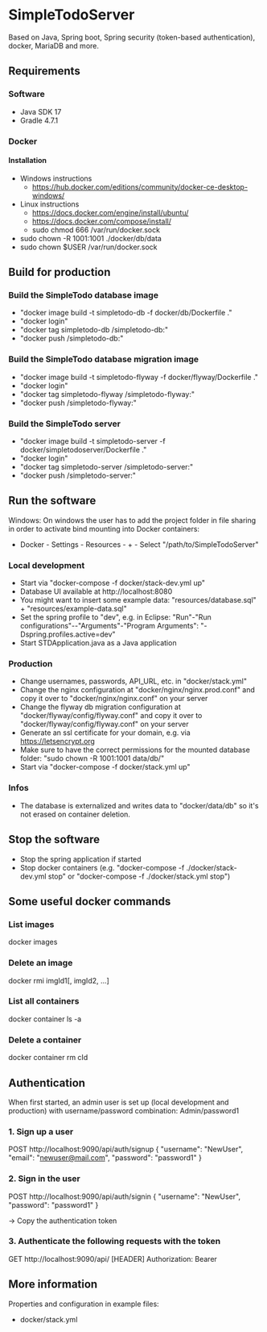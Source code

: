 # SimpleTodoServer

Based on Java, Spring boot, Spring security (token-based authentication), docker, MariaDB and more.

## Requirements

### Software

- Java SDK 17
- Gradle 4.7.1

### Docker

#### Installation

- Windows instructions
	- https://hub.docker.com/editions/community/docker-ce-desktop-windows/
- Linux instructions
	- https://docs.docker.com/engine/install/ubuntu/
	- https://docs.docker.com/compose/install/
	- sudo chmod 666 /var/run/docker.sock
- sudo chown -R 1001:1001 ./docker/db/data
- sudo chown $USER /var/run/docker.sock

## Build for production

### Build the SimpleTodo database image

- "docker image build -t simpletodo-db -f docker/db/Dockerfile ."
- "docker login"
- "docker tag simpletodo-db <dockerName>/simpletodo-db:<version>"
- "docker push <dockerName>/simpletodo-db:<version>"

### Build the SimpleTodo database migration image

- "docker image build -t simpletodo-flyway -f docker/flyway/Dockerfile ."
- "docker login"
- "docker tag simpletodo-flyway <dockerName>/simpletodo-flyway:<version>"
- "docker push <dockerName>/simpletodo-flyway:<version>"

### Build the SimpleTodo server

- "docker image build -t simpletodo-server -f docker/simpletodoserver/Dockerfile ."
- "docker login"
- "docker tag simpletodo-server <dockerName>/simpletodo-server:<version>"
- "docker push <dockerName>/simpletodo-server:<version>"

## Run the software

Windows: On windows the user has to add the project folder in file sharing in order to activate bind mounting into Docker containers:

- Docker - Settings - Resources - + - Select "/path/to/SimpleTodoServer"

### Local development

- Start via "docker-compose -f docker/stack-dev.yml up"
- Database UI available at http://localhost:8080
- You might want to insert some example data: "resources/database.sql" + "resources/example-data.sql"
- Set the spring profile to "dev", e.g. in Eclipse: "Run"-"Run configurations"-<ConfigName>-"Arguments"-"Program Arguments": "-Dspring.profiles.active=dev"
- Start STDApplication.java as a Java application

### Production

- Change usernames, passwords, API_URL, etc. in "docker/stack.yml"
- Change the nginx configuration at "docker/nginx/nginx.prod.conf" and copy it over to "docker/nginx/nginx.conf" on your server
- Change the flyway db migration configuration at "docker/flyway/config/flyway.conf" and copy it over to "docker/flyway/config/flyway.conf" on your server
- Generate an ssl certificate for your domain, e.g. via https://letsencrypt.org
- Make sure to have the correct permissions for the mounted database folder: "sudo chown -R 1001:1001 data/db/"
- Start via "docker-compose -f docker/stack.yml up"

### Infos

- The database is externalized and writes data to "docker/data/db" so it's not erased on container deletion.

## Stop the software

- Stop the spring application if started
- Stop docker containers (e.g. "docker-compose -f ./docker/stack-dev.yml stop" or "docker-compose -f ./docker/stack.yml stop")

## Some useful docker commands

### List images

docker images

### Delete an image

docker rmi imgId1[, imgId2, ...]

### List all containers

docker container ls -a

### Delete a container

docker container rm cId

## Authentication

When first started, an admin user is set up (local development and production) with username/password combination: Admin/password1

### 1. Sign up a user

POST http://localhost:9090/api/auth/signup
{
    "username": "NewUser",
    "email": "newuser@mail.com",
    "password": "password1"
}

### 2. Sign in the user

POST http://localhost:9090/api/auth/signin
{
    "username": "NewUser",
    "password": "password1"
}

-> Copy the authentication token <token>

### 3. Authenticate the following requests with the token

GET http://localhost:9090/api/<path>
[HEADER] Authorization: Bearer <token>

## More information

Properties and configuration in example files:

* docker/stack.yml
